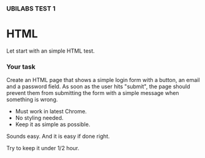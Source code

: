 ### UBILABS TEST 1

# HTML

Let start with an simple HTML test.

### Your task

Create an HTML page that shows a simple login form with a button, an email and a password field. As soon as the user hits "submit", the page should prevent them from submitting the form with a simple message when something is wrong.

- Must work in latest Chrome.
- No styling needed.
- Keep it as simple as possible.

Sounds easy. And it is easy if done right.

Try to keep it under 1/2 hour.
